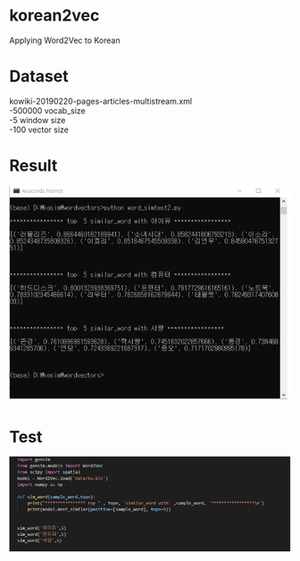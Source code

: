 # korean2vec
Applying Word2Vec to Korean


# Dataset
kowiki-20190220-pages-articles-multistream.xml
<br>
-500000 vocab_size
<br>
-5 window size
<br>
-100 vector size
<br>
# Result

![result](./img/ko2vec.png)


# Test

![test](./img/ko2vec2.png)
